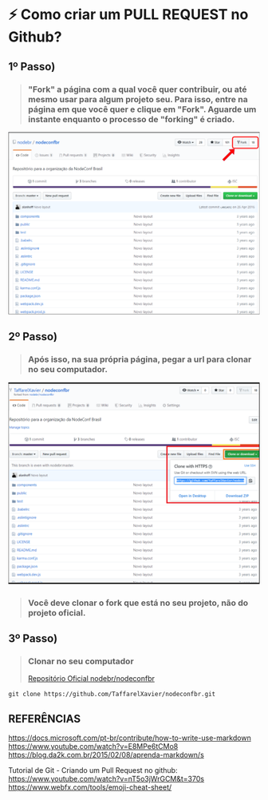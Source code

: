 # :zap: Como criar um PULL REQUEST no Github? 
## 1º Passo)
> ###  "Fork" a página com a qual você quer contribuir, ou até mesmo usar para algum projeto seu. Para isso, entre na página em que você quer e clique em "Fork". Aguarde um instante enquanto o processo de __"forking"__ é criado.
> 
![fork_imagem](assets/imagem1.png)
## 2º Passo) 
> ###  Após isso, na sua __própria página__, pegar a url para clonar no seu computador.
> 
![fork_imagem](assets/imagem2.png)
> ### Você deve clonar o fork que está no seu projeto, não do projeto __oficial__.

## 3º Passo)
> ### Clonar no seu computador
> [Repositório Oficial nodebr/nodeconfbr](https://github.com/nodebr/nodeconfbr) 
```git
git clone https://github.com/TaffarelXavier/nodeconfbr.git
```




## REFERÊNCIAS

https://docs.microsoft.com/pt-br/contribute/how-to-write-use-markdown<br/>
https://www.youtube.com/watch?v=E8MPe6tCMo8<br/> 
https://blog.da2k.com.br/2015/02/08/aprenda-markdown/s<br/> 

Tutorial de Git - Criando um Pull Request no github:<br/>
https://www.youtube.com/watch?v=nT5o3jWrGCM&t=370s<br/>
https://www.webfx.com/tools/emoji-cheat-sheet/